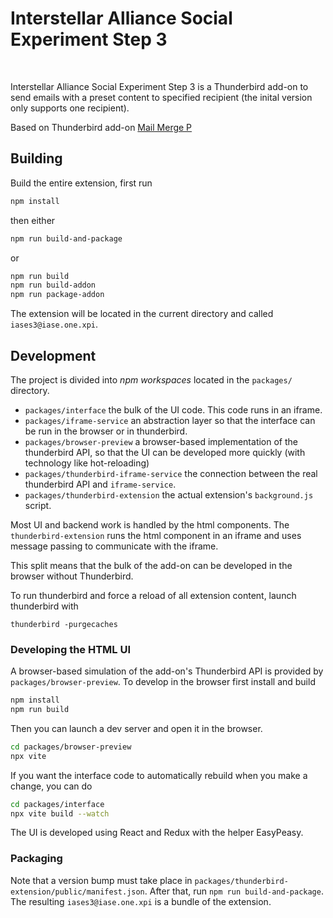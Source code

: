 # Interstellar Alliance Social Experiment Step 3

<br/>

Interstellar Alliance Social Experiment Step 3 is a Thunderbird add-on to send emails with a preset content to specified recipient (the inital version only supports one recipient).

Based on Thunderbird add-on [Mail Merge P](https://github.com/siefkenj/MailMergeP)

## Building

Build the entire extension, first run

```sh
npm install
```

then either

```sh
npm run build-and-package
```

or

```sh
npm run build
npm run build-addon
npm run package-addon
```

The extension will be located in the current directory and called `iases3@iase.one.xpi`.

## Development

The project is divided into _npm workspaces_ located in the `packages/` directory.

-   `packages/interface` the bulk of the UI code. This code runs in an iframe.
-   `packages/iframe-service` an abstraction layer so that the interface can be run in the browser or in thunderbird.
-   `packages/browser-preview` a browser-based implementation of the thunderbird API, so that the UI can be developed more quickly (with technology like hot-reloading)
-   `packages/thunderbird-iframe-service` the connection between the real thunderbird API and `iframe-service`.
-   `packages/thunderbird-extension` the actual extension's `background.js` script.

Most UI and backend work is handled by the html components. The `thunderbird-extension` runs the html
component in an iframe and uses message passing to communicate with the iframe.

This split means that the bulk of the add-on can be developed in the browser without
Thunderbird.

To run thunderbird and force a reload of all extension content, launch thunderbird with

```
thunderbird -purgecaches
```

### Developing the HTML UI

A browser-based simulation of the add-on's Thunderbird API is provided by `packages/browser-preview`.
To develop in the browser first install and build

```sh
npm install
npm run build
```

Then you can launch a dev server and open it in the browser.

```sh
cd packages/browser-preview
npx vite
```

If you want the interface code to automatically rebuild when you make a change, you can do

```sh
cd packages/interface
npx vite build --watch
```

The UI is developed using React and Redux with the helper EasyPeasy.

### Packaging

Note that a version bump must take place in `packages/thunderbird-extension/public/manifest.json`. After that, run `npm run build-and-package`.
The resulting `iases3@iase.one.xpi` is a bundle of the extension.
